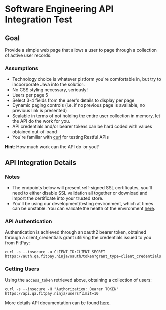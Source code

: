 # Software Engineering API Integration Test

## Goal

Provide a simple web page that allows a user to page through a collection of active user records.

### Assumptions
* Technology choice is whatever platform you're comfortable in, but try to incoorporate Java into the solution.
* No CSS styling necessary, seriously!
* Users per page 5
* Select 3-4 fields from the user's details to display per page
* Dynamic paging controls (i.e. if no previous page is available, no previous link is presented)
* Scalable in terms of not holding the entire user collection in memory, let the API do the work for you.
* API credentials and/or bearer tokens can be hard coded with values obtained out-of-band
* You're familiar with [curl](https://curl.haxx.se) for testing Restful APIs

**Hint**: How much work can the API do for you?

## API Integration Details

### Notes
* The endpoints below will present self-signed SSL certificates, you'll need to either disable SSL validation all together or download and import the certificate into your trusted store.
* You'll be using our development/testing environment, which at times can be unstable.  You can validate the health of the environment [here](https://api.qa.fitpay.ninja/health).

### API Authentication

Authentication is achieved through an oauth2 bearer token, obtained through a client_credentials grant utilizing the credentials issued to you from FitPay:

```
curl -s --insecure -u CLIENT_ID:CLIENT_SECRET https://auth.qa.fitpay.ninja/oauth/token?grant_type=client_credentials
```

### Getting Users

Using the `access_token` retrieved above, obtaining a collection of users:

```
curl -s --insecure -H "Authorization: Bearer TOKEN" https://api.qa.fitpay.ninja/users?limit=10
```

More details API documentation can be found [here](https://anypoint.mulesoft.com/apiplatform/fitpay/#/portals/organizations/fd8d2eae-7955-4ec9-b009-b03635fe994b/apis/24399/versions/25936).
